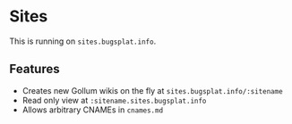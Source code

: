 # Sites

This is running on `sites.bugsplat.info`.

## Features

* Creates new Gollum wikis on the fly at `sites.bugsplat.info/:sitename`
* Read only view at `:sitename.sites.bugsplat.info`
* Allows arbitrary CNAMEs in `cnames.md`
